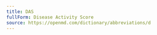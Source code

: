 ```yaml
---
title: DAS
fullForm: Disease Activity Score
source: https://openmd.com/dictionary/abbreviations/d
---
```

